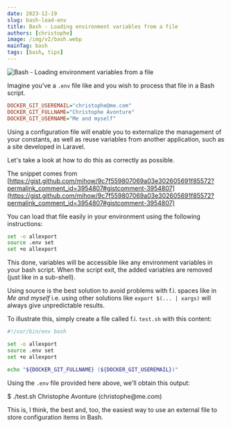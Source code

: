 ```yaml
---
date: 2023-12-19
slug: bash-load-env
title: Bash - Loading environment variables from a file
authors: [christophe]
image: /img/v2/bash.webp
mainTag: bash
tags: [bash, tips]
---
```

![Bash - Loading environment variables from a file](/img/v2/bash.webp)

Imagine you've a `.env` file like and you wish to process that file in a Bash script.

<Snippet filename=".env">

```ini
DOCKER_GIT_USEREMAIL="christophe@me.com"
DOCKER_GIT_FULLNAME="Christophe Avonture"
DOCKER_GIT_USERNAME="Me and myself"
```

</Snippet>

Using a configuration file will enable you to externalize the management of your constants, as well as reuse variables from another application, such as a site developed in Laravel.

Let's take a look at how to do this as correctly as possible.

<!-- truncate -->

The snippet comes from [https://gist.github.com/mihow/9c7f559807069a03e302605691f85572?permalink_comment_id=3954807#gistcomment-3954807](https://gist.github.com/mihow/9c7f559807069a03e302605691f85572?permalink_comment_id=3954807#gistcomment-3954807)

You can load that file easily in your environment using the following instructions:

```bash
set -o allexport
source .env set
set +o allexport
```

This done, variables will be accessible like any environment variables in your bash script. When the script exit, the added variables are removed (just like in a sub-shell).

Using source is the best solution to avoid problems with f.i. spaces like in *Me and myself* i.e. using other solutions like `export $(... | xargs)` will always give unpredictable results.

To illustrate this, simply create a file called f.i. `test.sh` with this content:

<Snippet filename="test.sh">

```bash
#!/usr/bin/env bash

set -o allexport
source .env set
set +o allexport

echo "${DOCKER_GIT_FULLNAME} (${DOCKER_GIT_USEREMAIL})"
```

</Snippet>

Using the `.env` file provided here above, we'll obtain this output:

<Terminal>
$ ./test.sh
Christophe Avonture (christophe@me.com)
</Terminal>

This is, I think, the best and, too, the easiest way to use an external file to store configuration items in Bash.
